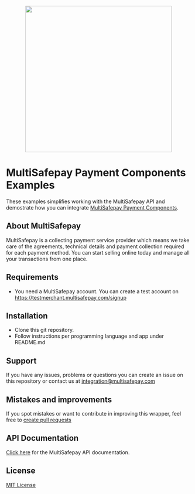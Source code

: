 <p align="center">
  <img src="https://www.multisafepay.com/img/multisafepaylogo.svg" width="400px" position="center">
</p>

# MultiSafepay Payment Components Examples
These examples simplifies working with the MultiSafepay API and demostrate how you can integrate [MultiSafepay Payment Components](https://docs.multisafepay.com/payment-components/).

## About MultiSafepay
MultiSafepay is a collecting payment service provider which means we take care of the agreements, technical details and payment collection required for each payment method. You can start selling online today and manage all your transactions from one place.

## Requirements
- You need a MultiSafepay account. You can create a test account on https://testmerchant.multisafepay.com/signup

## Installation
- Clone this git repository.
- Follow instructions per programming language and app under README.md

## Support
If you have any issues, problems or questions you can create an issue on this repository or contact us at <a href="mailto:integration@multisafepay.com">integration@multisafepay.com</a>

## Mistakes and improvements 
If you spot mistakes or want to contribute in improving this wrapper, feel free to [create pull requests](https://github.com/MultiSafepay/payment-components-examples/pulls)

## API Documentation
[Click here](https://docs.multisafepay.com/reference/introduction) for the MultiSafepay API documentation.

## License
[MIT License](https://github.com/MultiSafepay/payment-components-examples/blob/master/LICENSE)